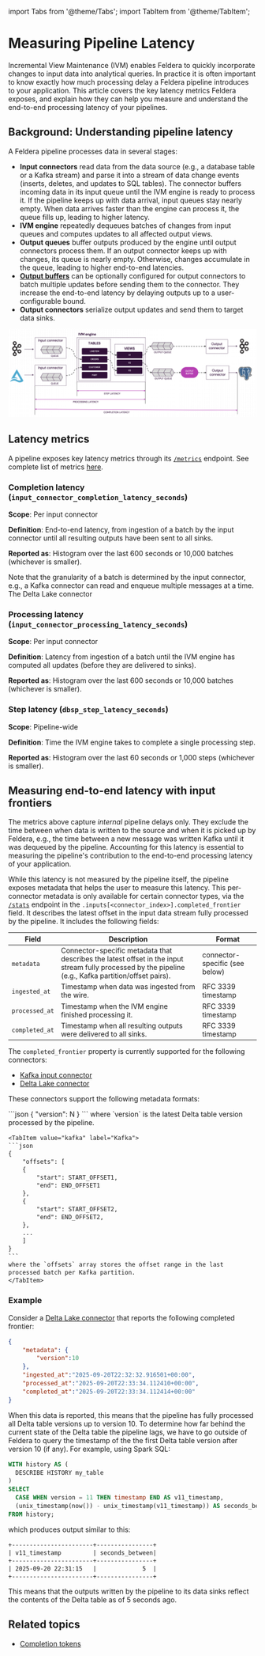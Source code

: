 import Tabs from '@theme/Tabs';
import TabItem from '@theme/TabItem';

# Measuring Pipeline Latency

Incremental View Maintenance (IVM) enables Feldera to quickly incorporate changes to input data into analytical queries.
In practice it is often important to know exactly how much processing delay a Feldera pipeline introduces to your application.
This article covers the key latency metrics Feldera exposes, and explain how they can help you measure
and understand the end-to-end processing latency of your pipelines.

## Background: Understanding pipeline latency

A Feldera pipeline processes data in several stages:

* **Input connectors** read data from the data source (e.g., a database table or a Kafka stream) and parse it
  into a stream of data change events (inserts, deletes, and updates to SQL tables).
  The connector buffers incoming data in its input queue until the IVM engine is ready to
  process it. If the pipeline keeps up with data arrival, input queues stay nearly empty. When data arrives
  faster than the engine can process it, the queue fills up, leading to higher latency.
* **IVM engine** repeatedly dequeues batches of changes from
  input queues and computes updates to all affected output views.
* **Output queues** buffer outputs produced by the engine until output connectors process them. If an output
  connector keeps up with changes, its queue is nearly empty. Otherwise, changes accumulate in the queue,
  leading to higher end-to-end latencies.
* **[Output buffers](/connectors#configuring-the-output-buffer)** can be optionally configured for output
  connectors to batch multiple updates before sending them to the connector. They increase the end-to-end
  latency by delaying outputs up to a user-configurable bound.
* **Output connectors** serialize output updates and send them to target data sinks.

![Understanding pipeline latency](latency.png)

## Latency metrics

A pipeline exposes key latency metrics through its [`/metrics`](https://docs.feldera.com/api/retrieve-circuit-metrics-of-a-running-or-paused-pipeline/)
endpoint.  See complete list of metrics [here](/operations/metrics).

### Completion latency (`input_connector_completion_latency_seconds`)

**Scope**: Per input connector

**Definition**: End-to-end latency, from ingestion of a batch by the input connector until all resulting outputs have been sent to all sinks.

**Reported as**: Histogram over the last 600 seconds or 10,000 batches (whichever is smaller).

Note that the granularity of a batch is determined by the input connector, e.g., a Kafka connector
can read and enqueue multiple messages at a time. The Delta Lake connector

### Processing latency (`input_connector_processing_latency_seconds`)

**Scope**: Per input connector

**Definition**: Latency from ingestion of a batch until the IVM engine has computed all updates (before they are delivered to sinks).

**Reported as**: Histogram over the last 600 seconds or 10,000 batches (whichever is smaller).

### Step latency (`dbsp_step_latency_seconds`)

**Scope**: Pipeline-wide

**Definition**: Time the IVM engine takes to complete a single processing step.

**Reported as**: Histogram over the last 60 seconds or 1,000 steps (whichever is smaller).

## Measuring end-to-end latency with input frontiers

The metrics above capture *internal* pipeline delays only.
They exclude the time between when data is written to the source and when it is picked up by Feldera,
e.g., the time between a new message was written Kafka until it was dequeued by the pipeline.
Accounting for this latency is essential to measuring the pipeline's contribution to the
end-to-end processing latency of your application.

While this latency is not measured by the pipeline itself, the pipeline exposes
metadata that helps the user to measure this latency. This per-connector metadata is only
available for certain connector types,
via the [`/stats`](https://docs.feldera.com/api/retrieve-statistics-e-g-performance-counters-of-a-running-or-paused-pipeline)
endpoint in the `.inputs[<connector_index>].completed_frontier` field.
It describes the latest offset in the input data stream fully processed by the pipeline.
It includes the following fields:

| Field         | Description                                                                                   | Format                                |
|---------------|-----------------------------------------------------------------------------------------------|---------------------------------------|
| `metadata`    | Connector-specific metadata that describes the latest offset in the input stream fully processed by the pipeline (e.g., Kafka partition/offset pairs). | connector-specific (see below)|
| `ingested_at` | Timestamp when data was ingested from the wire.                                               | RFC 3339 timestamp                    |
| `processed_at`| Timestamp when the IVM engine finished processing it.                                         | RFC 3339 timestamp                    |
| `completed_at`| Timestamp when all resulting outputs were delivered to all sinks.                             | RFC 3339 timestamp                    |

The `completed_frontier` property is currently supported for the following connectors:
* [Kafka input connector](/connectors/sources/kafka)
* [Delta Lake connector](/connectors/sources/delta)

These connectors support the following metadata formats:

<Tabs>
    <TabItem value="delta" label="Delta Lake">
    ```json
    {
        "version": N
    }
    ```
    where `version` is the latest Delta table version processed by the pipeline.
    </TabItem>

    <TabItem value="kafka" label="Kafka">
    ```json
    {
        "offsets": [
        {
            "start": START_OFFSET1,
            "end": END_OFFSET1
        },
        {
            "start": START_OFFSET2,
            "end": END_OFFSET2,
        },
        ...
        ]
    }
    ```
    where the `offsets` array stores the offset range in the last processed batch per Kafka partition.
    </TabItem>
</Tabs>

### Example

Consider a [Delta Lake connector](/connectors/sources/delta) that reports the following completed frontier:

```json
{
    "metadata": {
        "version":10
    },
    "ingested_at":"2025-09-20T22:32:32.916501+00:00",
    "processed_at":"2025-09-20T22:33:34.112410+00:00",
    "completed_at":"2025-09-20T22:33:34.112414+00:00"
}
```

When this data is reported,
this means that the pipeline has fully processed all Delta table versions up to version 10.
To determine how far behind the current state of the Delta table the pipeline lags,
we have to go outside of Feldera to query the timestamp of the
the first Delta table version after version 10 (if any). For example, using Spark SQL:

```sql
WITH history AS (
  DESCRIBE HISTORY my_table
)
SELECT
  CASE WHEN version = 11 THEN timestamp END AS v11_timestamp,
  (unix_timestamp(now()) - unix_timestamp(v11_timestamp)) AS seconds_between
FROM history;
```

which produces output similar to this:

```
+-----------------------+----------------+
| v11_timestamp         | seconds_between|
+-----------------------+----------------+
| 2025-09-20 22:31:15   |             5  |
+-----------------------+----------------+
```

This means that the outputs written by the pipeline to its data sinks reflect the contents of the Delta table
as of 5 seconds ago.

## Related topics

* [Completion tokens](/connectors/completion-tokens)